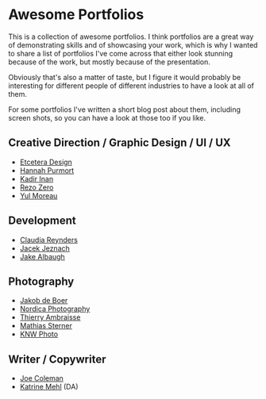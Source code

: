 # Awesome Portfolios

This is a collection of awesome portfolios. I think portfolios are a great way of demonstrating skills and of showcasing your work, which is why I wanted to share a list of portfolios I've come across that either look stunning because of the work, but mostly because of the presentation.

Obviously that's also a matter of taste, but I figure it would probably be interesting for different people of different industries to have a look at all of them.

For some portfolios I've written a short blog post about them, including screen shots, so you can have a look at those too if you like.

## Creative Direction / Graphic Design / UI / UX

- [Etcetera Design](https://etcetera.design/)
- [Hannah Purmort](http://hannahpurmort.com)
- [Kadir Inan](https://uix.me/)
- [Rezo Zero](https://www.rezo-zero.com)
- [Yul Moreau](http://y78.fr/)

## Development

- [Claudia Reynders](http://mangamaui.com/)
- [Jacek Jeznach](https://jacekjeznach.com/)
- [Jake Albaugh](http://jakealbaugh.com/)

## Photography

- [Jakob de Boer](http://jakobdeboer.com/)
- [Nordica Photography](http://nordicaphotography.com/)
- [Thierry Ambraisse](http://www.hellothierry.com)
- [Mathias Sterner](http://www.mathiassterner.com/)
- [KNW Photo](https://www.knw.io)

## Writer / Copywriter

- [Joe Coleman](http://getcoleman.com/)
- [Katrine Mehl](http://www.katrinemehl.com/) (DA)
